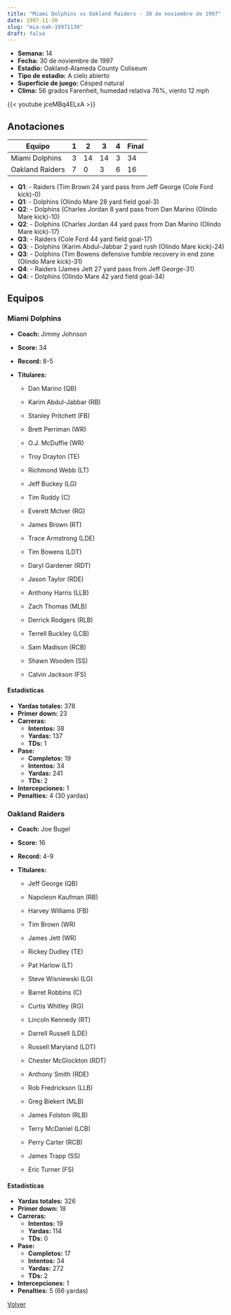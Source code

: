 ```yaml
---
title: "Miami Dolphins vs Oakland Raiders - 30 de noviembre de 1997"
date: 1997-11-30
slug: "mia-oak-19971130"
draft: false
---
```


- **Semana:** 14
- **Fecha:** 30 de noviembre de 1997
- **Estadio:** Oakland-Alameda County Coliseum
- **Tipo de estadio:** A cielo abierto
- **Superficie de juego:** Césped natural
- **Clima:** 56 grados Farenheit, humedad relativa 76%, viento 12 mph


{{< youtube jceMBq4ELxA >}}


## Anotaciones
| Equipo | 1 | 2 | 3 | 4 | Final |
|--------|---|---|---|---|-------|
| Miami Dolphins  | 3 | 14 | 14 | 3  | 34 |
| Oakland Raiders  | 7 | 0 | 3 | 6  | 16 |
- **Q1**:  - Raiders (Tim Brown 24 yard pass from Jeff George (Cole Ford kick)-0)
- **Q1**:  - Dolphins (Olindo Mare 28 yard field goal-3)
- **Q2**:  - Dolphins (Charles Jordan 8 yard pass from Dan Marino (Olindo Mare kick)-10)
- **Q2**:  - Dolphins (Charles Jordan 44 yard pass from Dan Marino (Olindo Mare kick)-17)
- **Q3**:  - Raiders (Cole Ford 44 yard field goal-17)
- **Q3**:  - Dolphins (Karim Abdul-Jabbar 2 yard rush (Olindo Mare kick)-24)
- **Q3**:  - Dolphins (Tim Bowens defensive fumble recovery in end zone (Olindo Mare kick)-31)
- **Q4**:  - Raiders (James Jett 27 yard pass from Jeff George-31)
- **Q4**:  - Dolphins (Olindo Mare 42 yard field goal-34)


## Equipos


### Miami Dolphins
* **Coach:** Jimmy Johnson
* **Score:** 34
* **Record:** 8-5
* **Titulares:** 

  * Dan Marino (QB) 

  * Karim Abdul-Jabbar (RB) 

  * Stanley Pritchett (FB) 

  * Brett Perriman (WR) 

  * O.J. McDuffie (WR) 

  * Troy Drayton (TE) 

  * Richmond Webb (LT) 

  * Jeff Buckey (LG) 

  * Tim Ruddy (C) 

  * Everett McIver (RG) 

  * James Brown (RT) 

  * Trace Armstrong (LDE) 

  * Tim Bowens (LDT) 

  * Daryl Gardener (RDT) 

  * Jason Taylor (RDE) 

  * Anthony Harris (LLB) 

  * Zach Thomas (MLB) 

  * Derrick Rodgers (RLB) 

  * Terrell Buckley (LCB) 

  * Sam Madison (RCB) 

  * Shawn Wooden (SS) 

  * Calvin Jackson (FS) 

#### Estadísticas
* **Yardas totales:** 378
* **Primer down:** 23
* **Carreras:**
  * **Intentos:** 38
  * **Yardas:** 137
  * **TDs:** 1
* **Pase:**
  * **Completos:** 19
  * **Intentos:** 34
  * **Yardas:** 241
  * **TDs:** 2
* **Intercepciones:** 1
* **Penalties:** 4 (30 yardas)

### Oakland Raiders
* **Coach:** Joe Bugel
* **Score:** 16
* **Record:** 4-9
* **Titulares:** 

  * Jeff George (QB) 

  * Napoleon Kaufman (RB) 

  * Harvey Williams (FB) 

  * Tim Brown (WR) 

  * James Jett (WR) 

  * Rickey Dudley (TE) 

  * Pat Harlow (LT) 

  * Steve Wisniewski (LG) 

  * Barret Robbins (C) 

  * Curtis Whitley (RG) 

  * Lincoln Kennedy (RT) 

  * Darrell Russell (LDE) 

  * Russell Maryland (LDT) 

  * Chester McGlockton (RDT) 

  * Anthony Smith (RDE) 

  * Rob Fredrickson (LLB) 

  * Greg Biekert (MLB) 

  * James Folston (RLB) 

  * Terry McDaniel (LCB) 

  * Perry Carter (RCB) 

  * James Trapp (SS) 

  * Eric Turner (FS) 

#### Estadísticas
* **Yardas totales:** 326
* **Primer down:** 18
* **Carreras:**
  * **Intentos:** 19
  * **Yardas:** 114
  * **TDs:** 0
* **Pase:**
  * **Completos:** 17
  * **Intentos:** 34
  * **Yardas:** 272
  * **TDs:** 2
* **Intercepciones:** 1
* **Penalties:** 5 (66 yardas)


[Volver](/historia/1997)
